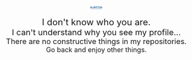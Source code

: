 <p align="center">
 <img src="./materials/UI_Eng.png" width="40" height="16">
</p>
<p align="center">
 <span style="font-size:24px;">I don't know who you are.</span> <br>
 <span style="font-size:22px;">I can't understand why you see my profile...</span> <br>
 <span style="font-size:20px;">There are no constructive things in my repositories.</span> <br>
 <span style="font-size:18px;">Go back and enjoy other things.</span>
</p>


